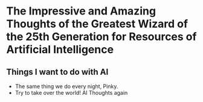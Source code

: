 # The Impressive and Amazing Thoughts of the Greatest Wizard of the 25th Generation for Resources of Artificial Intelligence
## Things I want to do with AI
* The same thing we do every night, Pinky.
* Try to take over the world!
AI Thoughts again
